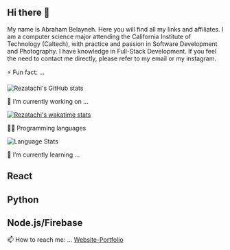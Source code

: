 ## Hi there 👋
My name is Abraham Belayneh. Here you will find all my links and affiliates. I am a computer science major attending the California Institute of Technology (Caltech), with practice and passion in Software Development and Photography. I have knowledge in Full-Stack Development. If you feel the need to contact me directly, please refer to my email or my instagram.

⚡ Fun fact: ...

![Rezatachi's GitHub stats](https://github-readme-stats.vercel.app/api?username=Rezatachi&show_icons=true&theme=synthwave)

🔭 I’m currently working on ...

[![Rezatachi's wakatime stats](https://github-readme-stats.vercel.app/api/wakatime?username=Rezatachi&show_icons=true&theme=synthwave)](https://github.com/Rezatachi/github-readme-stats)

🐱‍👤 Programming languages

![Language Stats](https://github-readme-stats.vercel.app/api/top-langs/?username=Rezatachi&show_icons=true&theme=synthwave&layout=compact)  

🌱 I’m currently learning ...

## React
## Python
## Node.js/Firebase

📫 How to reach me: ...
[Website-Portfolio](https://abrahamb.netlify.app/)
<!--
**Rezatachi/Rezatachi** is a ✨ _special_ ✨ repository because its `README.md` (this file) appears on your GitHub profile.


